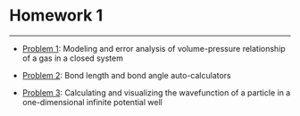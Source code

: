 # Homework 1
------------------------

- [Problem 1](./homework-1-1.ipynb): Modeling and error analysis of volume-pressure relationship of a gas in a closed system

- [Problem 2](./homework-1-2.ipynb): Bond length and bond angle auto-calculators

- [Problem 3](./homework-1-grad.ipynb): Calculating and visualizing the wavefunction of a particle in a one-dimensional infinite potential well
